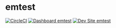 # emtest

[![CircleCI](https://circleci.com/gh/michalsen/emtest.svg?style=shield)](https://circleci.com/gh/michalsen/emtest)
[![Dashboard emtest](https://img.shields.io/badge/dashboard-emtest-yellow.svg)](https://dashboard.pantheon.io/sites/98c52ef2-2cd9-449a-9681-1c91e46009e9#dev/code)
[![Dev Site emtest](https://img.shields.io/badge/site-emtest-blue.svg)](http://dev-emtest.pantheonsite.io/)